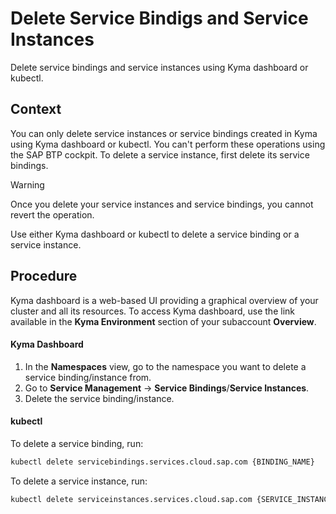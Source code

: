 # Delete Service Bindigs and Service Instances

Delete service bindings and service instances using Kyma dashboard or kubectl.

## Context

You can only delete service instances or service bindings created in Kyma using Kyma dashboard or kubectl. You can't perform these operations using the SAP BTP cockpit. To delete a service instance, first delete its service bindings.

> [!WARNING]
> Once you delete your service instances and service bindings, you cannot revert the operation.

Use either Kyma dashboard or kubectl to delete a service binding or a service instance.

## Procedure

Kyma dashboard is a web-based UI providing a graphical overview of your cluster and all its resources.
To access Kyma dashboard, use the link available in the **Kyma Environment** section of your subaccount **Overview**.

<!-- tabs:start -->
#### **Kyma Dashboard**

1. In the **Namespaces** view, go to the namespace you want to delete a service binding/instance from.
2. Go to **Service Management** -> **Service Bindings**/**Service Instances**.
3. Delete the service binding/instance.

#### **kubectl**

To delete a service binding, run:

```bash
kubectl delete servicebindings.services.cloud.sap.com {BINDING_NAME}
```

To delete a service instance, run:

```bash
kubectl delete serviceinstances.services.cloud.sap.com {SERVICE_INSTANCE_NAME}
```
<!-- tabs:end -->
